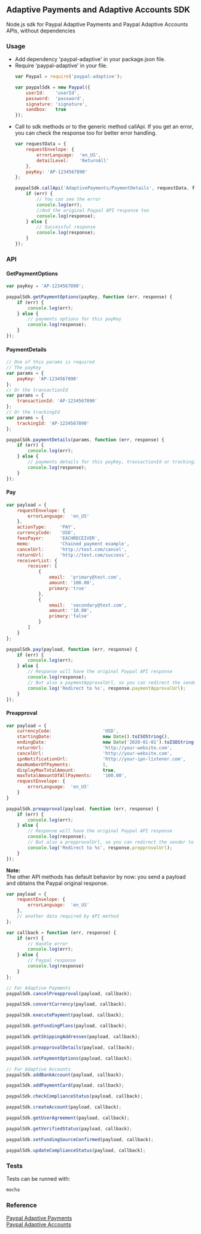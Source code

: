 ## Adaptive Payments and Adaptive Accounts SDK

Node.js sdk for Paypal Adaptive Payments and Paypal Adaptive Accounts APIs, without dependencies

### Usage
  * Add dependency 'paypal-adaptive' in your package.json file.
  * Require 'paypal-adaptive' in your file. 
    ```js
    var Paypal = require('paypal-adaptive');

    var paypalSdk = new Paypal({
	    userId:    'userId',
	    password:  'password',
	    signature: 'signature',
	    sandbox:   true
	});
    ```
  * Call to sdk methods or to the generic method callApi. If you get an error, you can check the response too for better error handling.
    ```js
    var requestData = {
        requestEnvelope: {
            errorLanguage:  'en_US',
            detailLevel:    'ReturnAll'
        },
        payKey: 'AP-1234567890'
    };

    paypalSdk.callApi('AdaptivePayments/PaymentDetails', requestData, function (err, response) {
        if (err) {
            // You can see the error
            console.log(err);
            //And the original Paypal API response too
            console.log(response);
        } else {
            // Successful response
            console.log(response);
        }
    });
    ```

### API
#### GetPaymentOptions 

```js
var payKey = 'AP-1234567890';

paypalSdk.getPaymentOptions(payKey, function (err, response) {
    if (err) {
        console.log(err);
    } else {
        // payments options for this payKey
        console.log(response);
    }
});
```

#### PaymentDetails
```js
// One of this params is required
// The payKey
var params = {
    payKey: 'AP-1234567890'
};
// Or the transactionId
var params = {
    transactionId: 'AP-1234567890'
};
// Or the trackingId
var params = {
    trackingId: 'AP-1234567890'
};

paypalSdk.paymentDetails(params, function (err, response) {
    if (err) {
        console.log(err);
    } else {
        // payments details for this payKey, transactionId or trackingId
        console.log(response);
    }
});
```

#### Pay
```js
var payload = {
    requestEnvelope: {
        errorLanguage:  'en_US'
    },
    actionType:     'PAY',
    currencyCode:   'USD',
    feesPayer:      'EACHRECEIVER',
    memo:           'Chained payment example',
    cancelUrl:      'http://test.com/cancel',
    returnUrl:      'http://test.com/success',
    receiverList: {
        receiver: [
            {
                email:  'primary@test.com',
                amount: '100.00',
                primary:'true'
            },
            {
                email:  'secondary@test.com',
                amount: '10.00',
                primary:'false'
            }
        ]
    }
};

paypalSdk.pay(payload, function (err, response) {
    if (err) {
        console.log(err);
    } else {
        // Response will have the original Paypal API response
        console.log(response);
        // But also a paymentApprovalUrl, so you can redirect the sender to checkout easily
        console.log('Redirect to %s', response.paymentApprovalUrl);
    }
});
```

#### Preapproval
```js
var payload = {
    currencyCode:                   'USD',
    startingDate:                   new Date().toISOString(),
    endingDate:                     new Date('2020-01-01').toISOString(),
    returnUrl:                      'http://your-website.com',
    cancelUrl:                      'http://your-website.com',
    ipnNotificationUrl:             'http://your-ipn-listener.com',
    maxNumberOfPayments:            1,
    displayMaxTotalAmount:          true,
    maxTotalAmountOfAllPayments:    '100.00',
    requestEnvelope: {
        errorLanguage:  'en_US'
    }
}

paypalSdk.preapproval(payload, function (err, response) {
    if (err) {
        console.log(err);
    } else {
        // Response will have the original Paypal API response
        console.log(response);
        // But also a prepprovalUrl, so you can redirect the sender to approve the payment easily
        console.log('Redirect to %s', response.prepprovalUrl);
    }
});
```

**Note:**  
The other API methods has default behavior by now: you send a payload and obtains the Paypal original response.

```js
var payload = {
    requestEnvelope: {
        errorLanguage:  'en_US'
    },
    // another data required by API method
};

var callback = function (err, response) {
    if (err) {
        // Handle error
        console.log(err);
    } else {
        // Paypal response
        console.log(response)
    }
};

// For Adaptive Payments
paypalSdk.cancelPreapproval(payload, callback);

paypalSdk.convertCurrency(payload, callback);

paypalSdk.executePayment(payload, callback);

paypalSdk.getFundingPlans(payload, callback);

paypalSdk.getShippingAddresses(payload, callback);

paypalSdk.preapprovalDetails(payload, callback);

paypalSdk.setPaymentOptions(payload, callback);

// For Adaptive Accounts
paypalSdk.addBankAccount(payload, callback);

paypalSdk.addPaymentCard(payload, callback);

paypalSdk.checkComplianceStatus(payload, callback);

paypalSdk.createAccount(payload, callback);

paypalSdk.getUserAgreement(payload, callback);

paypalSdk.getVerifiedStatus(payload, callback);

paypalSdk.setFundingSourceConfirmed(payload, callback);

paypalSdk.updateComplianceStatus(payload, callback);
```

### Tests
  Tests can be runned with:

  ```sh
  mocha
  ```

### Reference
  <a href="https://developer.paypal.com/webapps/developer/docs/classic/api/#ap" target="_blank">Paypal Adaptive Payments</a>  
  <a href="https://developer.paypal.com/webapps/developer/docs/classic/api/#aa" target="_blank">Paypal Adaptive Accounts</a>
